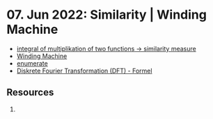 #  07. Jun 2022: Similarity | Winding Machine

- [integral of multiplikation of two functions -> similarity measure](/topics/Mathematik-Grundlagen.md#Inner%20Product)
- [Winding Machine](/topics/winding_machine.md)
- [enumerate](/topics/Python.md#enumerate)
- [Diskrete Fourier Transformation (DFT) - Formel](/topics/winding_machine.md#Diskrete%20Fourier%20Transformation)

## Resources
1. 